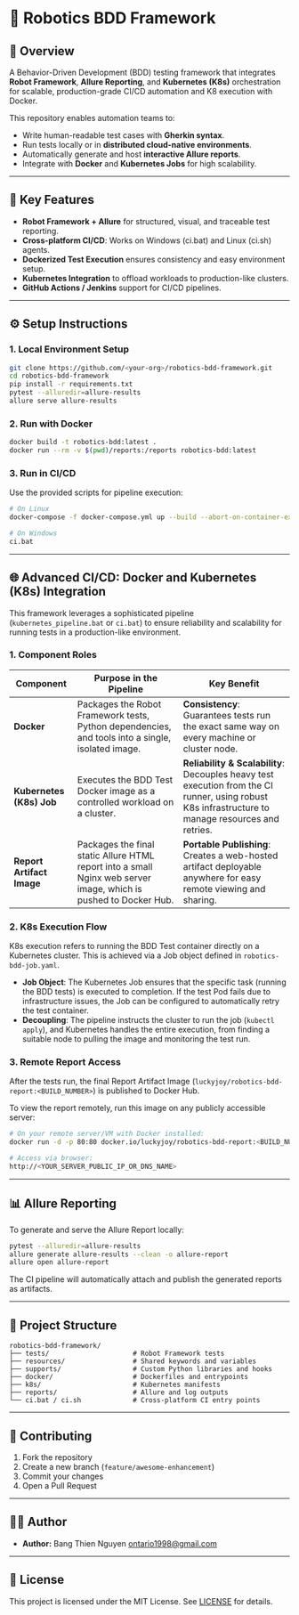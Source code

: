 # 🤖 Robotics BDD Framework

## 🧠 Overview

A Behavior-Driven Development (BDD) testing framework that integrates **Robot Framework**, **Allure Reporting**, and **Kubernetes (K8s)** orchestration for scalable, 
production-grade CI/CD automation and K8 execution with Docker.

This repository enables automation teams to:

* Write human-readable test cases with **Gherkin syntax**.
* Run tests locally or in **distributed cloud-native environments**.
* Automatically generate and host **interactive Allure reports**.
* Integrate with **Docker** and **Kubernetes Jobs** for high scalability.

---

## 🧩 Key Features

* **Robot Framework + Allure** for structured, visual, and traceable test reporting.
* **Cross-platform CI/CD**: Works on Windows (ci.bat) and Linux (ci.sh) agents.
* **Dockerized Test Execution** ensures consistency and easy environment setup.
* **Kubernetes Integration** to offload workloads to production-like clusters.
* **GitHub Actions / Jenkins** support for CI/CD pipelines.

---

## ⚙️ Setup Instructions

### 1. Local Environment Setup

```bash
git clone https://github.com/<your-org>/robotics-bdd-framework.git
cd robotics-bdd-framework
pip install -r requirements.txt
pytest --alluredir=allure-results
allure serve allure-results
```

### 2. Run with Docker

```bash
docker build -t robotics-bdd:latest .
docker run --rm -v $(pwd)/reports:/reports robotics-bdd:latest
```

### 3. Run in CI/CD

Use the provided scripts for pipeline execution:

```bash
# On Linux
docker-compose -f docker-compose.yml up --build --abort-on-container-exit

# On Windows
ci.bat
```

---

## 🌐 Advanced CI/CD: Docker and Kubernetes (K8s) Integration

This framework leverages a sophisticated pipeline (`kubernetes_pipeline.bat` or `ci.bat`) to ensure reliability and scalability for running tests in a production-like environment.

### 1. Component Roles

| Component                 | Purpose in the Pipeline                                                                                          | Key Benefit                                                                                                                                        |
| ------------------------- | ---------------------------------------------------------------------------------------------------------------- | -------------------------------------------------------------------------------------------------------------------------------------------------- |
| **Docker**                | Packages the Robot Framework tests, Python dependencies, and tools into a single, isolated image.                | **Consistency**: Guarantees tests run the exact same way on every machine or cluster node.                                                         |
| **Kubernetes (K8s) Job**  | Executes the BDD Test Docker image as a controlled workload on a cluster.                                        | **Reliability & Scalability**: Decouples heavy test execution from the CI runner, using robust K8s infrastructure to manage resources and retries. |
| **Report Artifact Image** | Packages the final static Allure HTML report into a small Nginx web server image, which is pushed to Docker Hub. | **Portable Publishing**: Creates a web-hosted artifact deployable anywhere for easy remote viewing and sharing.                                    |

### 2. K8s Execution Flow

K8s execution refers to running the BDD Test container directly on a Kubernetes cluster. This is achieved via a Job object defined in `robotics-bdd-job.yaml`.

* **Job Object**: The Kubernetes Job ensures that the specific task (running the BDD tests) is executed to completion. If the test Pod fails due to infrastructure issues, the Job can be configured to automatically retry the test container.
* **Decoupling**: The pipeline instructs the cluster to run the job (`kubectl apply`), and Kubernetes handles the entire execution, from finding a suitable node to pulling the image and monitoring the test run.

### 3. Remote Report Access

After the tests run, the final Report Artifact Image (`luckyjoy/robotics-bdd-report:<BUILD_NUMBER>`) is published to Docker Hub.

To view the report remotely, run this image on any publicly accessible server:

```bash
# On your remote server/VM with Docker installed:
docker run -d -p 80:80 docker.io/luckyjoy/robotics-bdd-report:<BUILD_NUMBER>

# Access via browser:
http://<YOUR_SERVER_PUBLIC_IP_OR_DNS_NAME>
```

---

## 📊 Allure Reporting

To generate and serve the Allure Report locally:

```bash
pytest --alluredir=allure-results
allure generate allure-results --clean -o allure-report
allure open allure-report
```

The CI pipeline will automatically attach and publish the generated reports as artifacts.

---

## 🧱 Project Structure

```
robotics-bdd-framework/
├── tests/                     # Robot Framework tests
├── resources/                 # Shared keywords and variables
├── supports/                  # Custom Python libraries and hooks
├── docker/                    # Dockerfiles and entrypoints
├── k8s/                       # Kubernetes manifests
├── reports/                   # Allure and log outputs
└── ci.bat / ci.sh             # Cross-platform CI entry points
```

---

## 🧩 Contributing

1. Fork the repository
2. Create a new branch (`feature/awesome-enhancement`)
3. Commit your changes
4. Open a Pull Request

---

## 🧑‍💻 Author

* **Author:** Bang Thien Nguyen ontario1998@gmail.com

---

## 📜 License

This project is licensed under the MIT License. See [LICENSE](LICENSE) for details.
